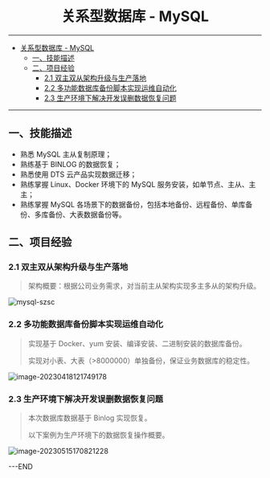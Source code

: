# <center>关系型数据库 - MySQL</center>

---
- [关系型数据库 - MySQL](#关系型数据库---mysql)
  - [一、技能描述](#一技能描述)
  - [二、项目经验](#二项目经验)
    - [2.1 双主双从架构升级与生产落地](#21-双主双从架构升级与生产落地)
    - [2.2 多功能数据库备份脚本实现运维自动化](#22-多功能数据库备份脚本实现运维自动化)
    - [2.3 生产环境下解决开发误删数据恢复问题](#23-生产环境下解决开发误删数据恢复问题)

---

## 一、技能描述

- 熟悉 MySQL 主从复制原理；
- 熟练基于 BINLOG 的数据恢复；
- 熟悉使用 DTS 云产品实现数据迁移；
- 熟练掌握 Linux、Docker 环境下的 MySQL 服务安装，如单节点、主从、主主；
- 熟练掌握 MySQL 各场景下的数据备份，包括本地备份、远程备份、单库备份、多库备份、大表数据备份等。

## 二、项目经验

### 2.1 双主双从架构升级与生产落地

> 架构概要：根据公司业务需求，对当前主从架构实现多主多从的架构升级。

![mysql-szsc](https://csdn-rab.oss-cn-chengdu.aliyuncs.com/img/mysql-szsc.jpg)

### 2.2 多功能数据库备份脚本实现运维自动化

> 实现基于 Docker、yum 安装、编译安装、二进制安装的数据库备份。
>
> 实现对小表、大表（>8000000）单独备份，保证业务数据库的稳定性。

![image-20230418121749178](https://csdn-rab.oss-cn-chengdu.aliyuncs.com/img/image-20230418121749178.png)

### 2.3 生产环境下解决开发误删数据恢复问题

> 本次数据库数据基于 Binlog 实现恢复。
>
> 以下案例为生产环境下的数据恢复操作概要。

![image-20230515170821228](https://csdn-rab.oss-cn-chengdu.aliyuncs.com/img/image-20230515170821228.png)

---END
